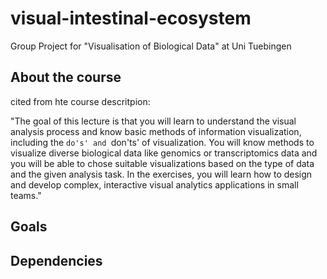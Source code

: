 # visual-intestinal-ecosystem
Group Project for "Visualisation of Biological Data" at Uni Tuebingen

## About the course

cited from hte course descritpion: 

"The goal of this lecture is that you will learn to understand the visual analysis process and know basic methods of information visualization, including the `do's' and `don'ts' of visualization. You will know methods to visualize diverse biological data like genomics or transcriptomics data and you will be able to chose suitable visualizations based on the type of data and the given analysis task. In the exercises, you will learn how to design and develop complex, interactive visual analytics applications in small teams."

## Goals

## Dependencies
